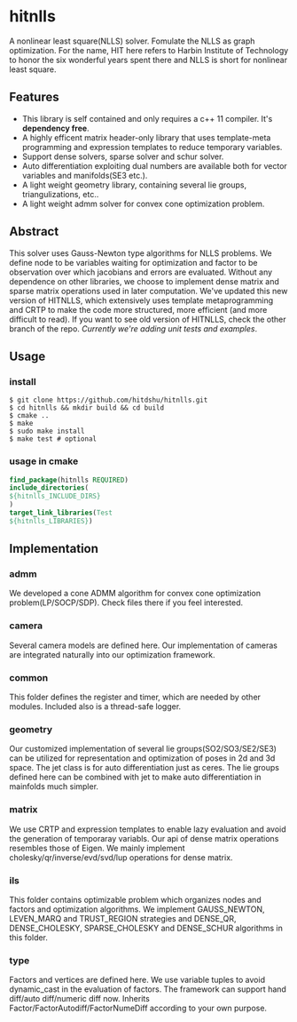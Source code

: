 # hitnlls
A nonlinear least square(NLLS) solver. Fomulate the NLLS as graph optimization. For the name, HIT here refers to Harbin Institute of Technology to honor the six wonderful years spent there and NLLS is short for nonlinear least square. 

## Features
- This library is self contained and only requires a c++ 11 compiler. It's **dependency free**.
- A highly efficent matrix header-only library that uses template-meta programming and expression templates to reduce temporary variables.
- Support dense solvers, sparse solver and schur solver.
- Auto differentiation exploiting dual numbers are available both for vector variables and manifolds(SE3 etc.). 
- A light weight geometry library, containing several lie groups, triangulizations, etc..
- A light weight admm solver for convex cone optimization problem.

## Abstract
This solver uses Gauss-Newton type algorithms for NLLS problems. We define node to be variables waiting for optimization and factor to be observation over which jacobians and errors are evaluated. Without any dependence on other libraries, we choose to implement dense matrix and sparse matrix operations used in later computation. We've updated this new version of HITNLLS, which extensively uses template metaprogramming and CRTP to make the code more structured, more efficient (and more difficult to read). If you want to see old version of HITNLLS, check the other branch of the repo. *Currently we're adding unit tests and examples*.

## Usage

### install
```terminal
$ git clone https://github.com/hitdshu/hitnlls.git
$ cd hitnlls && mkdir build && cd build
$ cmake ..
$ make
$ sudo make install
$ make test # optional
```

### usage in cmake
```cmake
find_package(hitnlls REQUIRED)
include_directories(
${hitnlls_INCLUDE_DIRS}
)
target_link_libraries(Test 
${hitnlls_LIBRARIES})
```

## Implementation

### admm
We developed a cone ADMM algorithm for convex cone optimization problem(LP/SOCP/SDP). Check files there if you feel interested.

### camera
Several camera models are defined here. Our implementation of cameras are integrated naturally into our optimization framework.

### common
This folder defines the register and timer, which are needed by other modules. Included also is a thread-safe logger.

### geometry
Our customized implementation of several lie groups(SO2/SO3/SE2/SE3) can be utilized for representation and optimization of poses in 2d and 3d space. The jet class is for auto differentiation just as ceres. The lie groups defined here can be combined with jet to make auto differentiation in mainfolds much simpler.

### matrix
We use CRTP and expression templates to enable lazy evaluation and avoid the generation of temporaray variabls. Our api of dense matrix operations resembles those of Eigen. We mainly implement cholesky/qr/inverse/evd/svd/lup operations for dense matrix. 

### ils
This folder contains optimizable problem which organizes nodes and factors and optimization algorithms. We implement GAUSS_NEWTON, LEVEN_MARQ and TRUST_REGION strategies and DENSE_QR, DENSE_CHOLESKY, SPARSE_CHOLESKY and DENSE_SCHUR algorithms in this folder.

### type
Factors and vertices are defined here. We use variable tuples to avoid dynamic_cast in the evaluation of factors. The framework can support hand diff/auto diff/numeric diff now. Inherits Factor/FactorAutodiff/FactorNumeDiff according to your own purpose.
